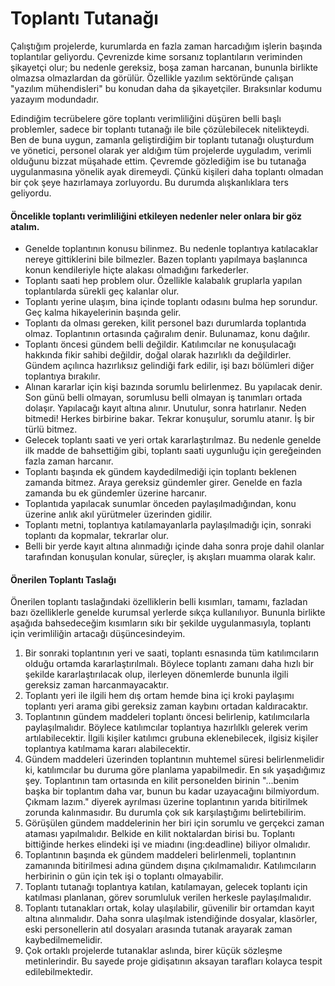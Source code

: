 # Toplantı Tutanağı

Çalıştığım projelerde, kurumlarda en fazla zaman harcadığım işlerin başında toplantılar geliyordu. Çevrenizde kime sorsanız toplantıların veriminden şikayetçi olur; bu nedenle gereksiz, boşa zaman harcanan, bununla birlikte olmazsa olmazlardan da görülür. Özellikle yazılım sektöründe çalışan "yazılım mühendisleri" bu konudan daha da şikayetçiler. Bıraksınlar kodumu yazayım modundadır. 

Edindiğim tecrübelere göre toplantı verimliliğini düşüren belli başlı problemler, sadece bir toplantı tutanağı ile bile çözülebilecek nitelikteydi. Ben de buna uygun, zamanla geliştirdiğim bir toplantı tutanağı oluşturdum ve yönetici, personel olarak yer aldığım tüm projelerde uyguladım, verimli olduğunu bizzat müşahade ettim. Çevremde gözlediğim ise bu tutanağa uygulanmasına yönelik ayak diremeydi. Çünkü kişileri daha toplantı olmadan bir çok şeye hazırlamaya zorluyordu. Bu durumda alışkanlıklara ters geliyordu. 

#### Öncelikle toplantı verimliliğini etkileyen nedenler neler onlara bir göz atalım.

* Genelde toplantının konusu bilinmez. Bu nedenle toplantıya katılacaklar nereye gittiklerini bile bilmezler. Bazen toplantı yapılmaya başlanınca konun kendileriyle hiçte alakası olmadığını farkederler.
* Toplantı saati hep problem olur. Özellikle kalabalık gruplarla yapılan toplantılarda sürekli geç kalanlar olur.
* Toplantı yerine ulaşım, bina içinde toplantı odasını bulma hep sorundur. Geç kalma hikayelerinin başında gelir.
* Toplantı da olması gereken, kilit personel bazı durumlarda toplantıda olmaz. Toplantının ortasında çağıralım denir. Bulunamaz, konu dağılır.
* Toplantı öncesi gündem belli değildir. Katılımcılar ne konuşulacağı hakkında fikir sahibi değildir, doğal olarak hazırlıklı da değildirler. Gündem açılınca hazırlıksız gelindiği fark edilir, işi bazı bölümleri diğer toplantıya bırakılır.
* Alınan kararlar için kişi bazında sorumlu belirlenmez. Bu yapılacak denir. Son günü belli olmayan, sorumlusu belli olmayan iş tanımları ortada dolaşır. Yapılacağı kayıt altına alınır. Unutulur, sonra hatırlanır. Neden bitmedi! Herkes birbirine bakar. Tekrar konuşulur, sorumlu atanır. İş bir türlü bitmez.
* Gelecek toplantı saati ve yeri ortak kararlaştırılmaz. Bu nedenle genelde ilk madde de bahsettiğim gibi, toplantı saati uygunluğu için gereğeinden fazla zaman harcanır. 
* Toplantı başında ek gündem kaydedilmediği için toplantı beklenen zamanda bitmez. Araya gereksiz gündemler girer. Genelde en fazla zamanda bu ek gündemler üzerine harcanır.
* Toplantıda yapılacak sunumlar önceden paylaşılmadığından, konu üzerine anlık akıl yürütmeler üzerinden gidilir.
* Toplantı metni, toplantıya katılamayanlarla paylaşılmadığı için, sonraki toplantı da kopmalar, tekrarlar olur.
* Belli bir yerde kayıt altına alınmadığı içinde daha sonra proje dahil olanlar tarafından konuşulan konular, süreçler, iş akışları muamma olarak kalır.

#### Önerilen Toplantı Taslağı
Önerilen toplantı taslağındaki özelliklerin belli kısımları, tamamı, fazladan bazı özelliklerle genelde kurumsal yerlerde sıkça kullanılıyor. Bununla birlikte aşağıda bahsedeceğim kısımların sıkı bir şekilde uygulanmasıyla, toplantı için verimliliğin artacağı düşüncesindeyim.

1. Bir sonraki toplantının yeri ve saati, toplantı esnasında tüm katılımcıların olduğu ortamda kararlaştırılmalı. Böylece toplantı zamanı daha hızlı bir şekilde kararlaştırılacak olup, ilerleyen dönemlerde bununla ilgili gereksiz zaman harcanmayacaktır.
2. Toplantı yeri ile ilgili hem dış ortam hemde bina içi kroki paylaşımı toplantı yeri arama gibi gereksiz zaman kaybını ortadan kaldıracaktır.
3. Toplantının gündem maddeleri toplantı öncesi belirlenip, katılımcılarla paylaşılmalıdır. Böylece katılımcılar toplantıya hazırlılklı gelerek verim artılabilecektir. İlgili kişiler katılımcı grubuna eklenebilecek, ilgisiz kişiler toplantıya katılmama kararı alabilecektir.
4. Gündem maddeleri üzerinden toplantının muhtemel süresi belirlenmelidir ki, katılımcılar bu duruma göre planlama yapabilmedir. En sık yaşadığımız şey. Toplantının tam ortasında en kilit personelden birinin "...benim başka bir toplantım daha var, bunun bu kadar uzayacağını bilmiyordum. Çıkmam lazım." diyerek ayrılması üzerine toplantının yarıda bitirilmek zorunda kalınmasıdır. Bu durumla çok sık karşılaştığımı belirtebilirim.
5. Görüşülen gündem maddelerinin her biri için sorumlu ve gerçekci zaman ataması yapılmalıdır. Belkide en kilit noktalardan birisi bu. Toplantı bittiğinde herkes elindeki işi ve miadını (ing:deadline) biliyor olmalıdır.
6. Toplantının başında ek gündem maddeleri belirlenmeli, toplantının zamanında bitirilmesi adına gündem dışına çıkılmamalıdır. Katılımcıların herbirinin o gün için tek işi o toplantı olmayabilir. 
7. Toplantı tutanağı toplantıya katılan, katılamayan, gelecek toplantı için katılması planlanan, görev sorumluluk verilen herkesle paylaşılmalıdır.
8. Toplantı tutanakları ortak, kolay ulaşılabilir, güvenilir bir ortamdan kayıt altına alınmalıdır. Daha sonra ulaşılmak istendiğinde dosyalar, klasörler, eski personellerin atıl dosyaları arasında tutanak arayarak zaman kaybedilmemelidir.
9. Çok ortaklı projelerde tutanaklar aslında, birer küçük sözleşme metinlerindir. Bu sayede proje gidişatının aksayan tarafları kolayca tespit edilebilmektedir.
